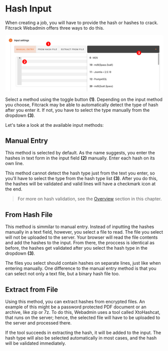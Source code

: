 Hash Input
==========

When creating a job, you will have to provide the hash or hashes to crack. Fitcrack Webadmin offers three ways to do this.

![Input settings step](../../_media/img/add-job/input.png)

Select a method using the toggle button __(1)__. Depending on the input method you choose, Fitcrack may be able to automatically detect the type of hash after you enter it. If not, you have to select the type manually from the dropdown __(3)__.

Let's take a look at the available input methods:


Manual Entry
------------

This method is selected by default. As the name suggests, you enter the hashes in text form in the input field __(2)__ manually. Enter each hash on its own line.

This method cannot detect the hash type just from the text you enter, so you'll have to select the type from the hash type list __(3)__. After you do this, the hashes will be validated and valid lines will have a checkmark icon at the end.

> For more on hash validation, see the [Overview](/jobs/creating/overview.md) section in this chapter.


From Hash File
--------------

This method is simmilar to manual entry. Instead of inputting the hashes manually in a text field, however, you select a file to read. The file you select will not be uploaded to the server. Your browser will read the file contents and add the hashes to the input. From there, the proccess is identical as before, the hashes get validated after you select the hash type in the dropdown __(3)__.

The files you select should contain hashes on separate lines, just like when entering manually. One difference to the manual entry method is that you can select not only a text file, but a binary hash file too.


Extract from File
-----------------

Using this method, you can extract hashes from encrypted files. An example of this might be a password protected PDF document or an archive, like zip or 7z. To do this, Webadmin uses a tool called XtoHashcat, that runs on the server; hence, the selected file will have to be uploaded to the server and processed there.

If the tool succeeds in extracting the hash, it will be added to the input. The hash type will also be selected automatically in most cases, and the hash will be validated immediately.
